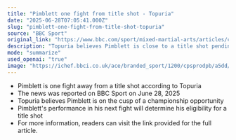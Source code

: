 ```yaml
---
title: "Pimblett one fight from title shot - Topuria"
date: "2025-06-28T07:05:41.000Z"
slug: "pimblett-one-fight-from-title-shot-topuria"
source: "BBC Sport"
original_link: "https://www.bbc.com/sport/mixed-martial-arts/articles/ce9xnp47p4go"
description: "Topuria believes Pimblett is close to a title shot pending his next fight, as reported by BBC Sport on June 28, 2025."
mode: "summarize"
used_openai: "true"
image: "https://ichef.bbci.co.uk/ace/branded_sport/1200/cpsprodpb/a5dd/live/813e3a90-51cd-11f0-9ef3-61bb574f088f.png"
---
```


- Pimblett is one fight away from a title shot according to Topuria
- The news was reported on BBC Sport on June 28, 2025
- Topuria believes Pimblett is on the cusp of a championship opportunity
- Pimblett's performance in his next fight will determine his eligibility for a title shot
- For more information, readers can visit the link provided for the full article.